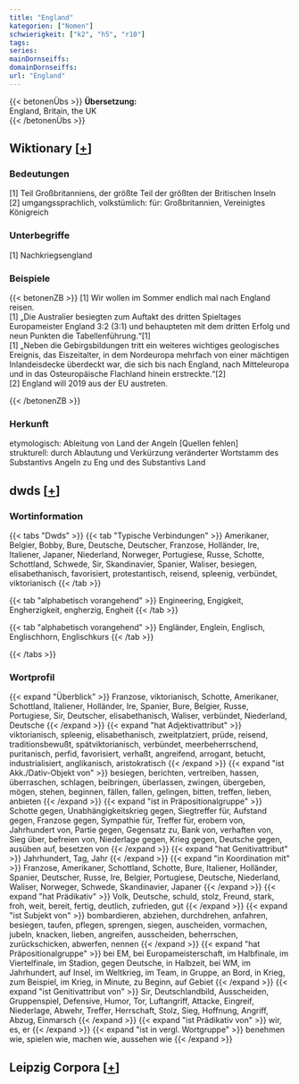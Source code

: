 ```yaml
---
title: "England"
kategorien: ["Nomen"]
schwierigkeit: ["k2", "h5", "r10"]
tags:
series:
mainDornseiffs:
domainDornseiffs:
url: "England"
---
```


{{< betonenÜbs >}}
**Übersetzung:**  
England, Britain, the UK  
{{< /betonenÜbs >}}

## Wiktionary [[+](https://de.wiktionary.org/wiki/England)]

### Bedeutungen
[1] Teil Großbritanniens, der größte Teil der größten der Britischen Inseln  
[2] umgangssprachlich, volkstümlich: für: Großbritannien, Vereinigtes Königreich  

### Unterbegriffe
[1] Nachkriegsengland  

### Beispiele
{{< betonenZB >}}
[1] Wir wollen im Sommer endlich mal nach England reisen.  
[1] „Die Australier besiegten zum Auftakt des dritten Spieltages Europameister England 3:2 (3:1) und behaupteten mit dem dritten Erfolg und neun Punkten die Tabellenführung.“[1]  
[1] „Neben die Gebirgsbildungen tritt ein weiteres wichtiges geologisches Ereignis, das Eiszeitalter, in dem Nordeuropa mehrfach von einer mächtigen Inlandeisdecke überdeckt war, die sich bis nach England, nach Mitteleuropa und in das Osteuropäische Flachland hinein erstreckte.“[2]  
[2] England will 2019 aus der EU austreten.  

{{< /betonenZB >}}
### Herkunft
etymologisch: Ableitung von Land der Angeln [Quellen fehlen]  
strukturell: durch Ablautung und Verkürzung veränderter Wortstamm des Substantivs Angeln zu Eng und des Substantivs Land  



## dwds [[+](https://www.dwds.de/wb/England)]

### Wortinformation
{{< tabs "Dwds" >}}
{{< tab "Typische Verbindungen" >}}
Amerikaner, Belgier, Bobby, Bure, Deutsche, Deutscher, Franzose, Holländer, Ire, Italiener, Japaner, Niederland, Norweger, Portugiese, Russe, Schotte, Schottland, Schwede, Sir, Skandinavier, Spanier, Waliser, besiegen, elisabethanisch, favorisiert, protestantisch, reisend, spleenig, verbündet, viktorianisch
{{< /tab >}}

{{< tab "alphabetisch vorangehend" >}}
Engineering, Engigkeit, Engherzigkeit, engherzig, Engheit
{{< /tab >}}

{{< tab "alphabetisch vorangehend" >}}
Engländer, Englein, Englisch, Englischhorn, Englischkurs
{{< /tab >}}

{{< /tabs >}}

### Wortprofil
{{< expand "Überblick" >}} Franzose, viktorianisch, Schotte, Amerikaner, Schottland, Italiener, Holländer, Ire, Spanier, Bure, Belgier, Russe, Portugiese, Sir, Deutscher, elisabethanisch, Waliser, verbündet, Niederland, Deutsche {{< /expand >}}
{{< expand "hat Adjektivattribut" >}} viktorianisch, spleenig, elisabethanisch, zweitplatziert, prüde, reisend, traditionsbewußt, spätviktorianisch, verbündet, meerbeherrschend, puritanisch, perfid, favorisiert, verhaßt, angreifend, arrogant, betucht, industrialisiert, anglikanisch, aristokratisch {{< /expand >}}
{{< expand "ist Akk./Dativ-Objekt von" >}} besiegen, berichten, vertreiben, hassen, überraschen, schlagen, beibringen, überlassen, zwingen, übergeben, mögen, stehen, beginnen, fällen, fallen, gelingen, bitten, treffen, lieben, anbieten {{< /expand >}}
{{< expand "ist in Präpositionalgruppe" >}} Schotte gegen, Unabhängigkeitskrieg gegen, Siegtreffer für, Aufstand gegen, Franzose gegen, Sympathie für, Treffer für, erobern von, Jahrhundert von, Partie gegen, Gegensatz zu, Bank von, verhaften von, Sieg über, befreien von, Niederlage gegen, Krieg gegen, Deutsche gegen, ausüben auf, besetzen von {{< /expand >}}
{{< expand "hat Genitivattribut" >}} Jahrhundert, Tag, Jahr {{< /expand >}}
{{< expand "in Koordination mit" >}} Franzose, Amerikaner, Schottland, Schotte, Bure, Italiener, Holländer, Spanier, Deutscher, Russe, Ire, Belgier, Portugiese, Deutsche, Niederland, Waliser, Norweger, Schwede, Skandinavier, Japaner {{< /expand >}}
{{< expand "hat Prädikativ" >}} Volk, Deutsche, schuld, stolz, Freund, stark, froh, weit, bereit, fertig, deutlich, zufrieden, gut {{< /expand >}}
{{< expand "ist Subjekt von" >}} bombardieren, abziehen, durchdrehen, anfahren, besiegen, taufen, pflegen, sprengen, siegen, auscheiden, vormachen, jubeln, knacken, lieben, angreifen, ausscheiden, beherrschen, zurückschicken, abwerfen, nennen {{< /expand >}}
{{< expand "hat Präpositionalgruppe" >}} bei EM, bei Europameisterschaft, im Halbfinale, im Viertelfinale, im Stadion, gegen Deutsche, in Halbzeit, bei WM, im Jahrhundert, auf Insel, im Weltkrieg, im Team, in Gruppe, an Bord, in Krieg, zum Beispiel, im Krieg, in Minute, zu Beginn, auf Gebiet {{< /expand >}}
{{< expand "ist Genitivattribut von" >}} Sir, Deutschlandbild, Ausscheiden, Gruppenspiel, Defensive, Humor, Tor, Luftangriff, Attacke, Eingreif, Niederlage, Abwehr, Treffer, Herrschaft, Stolz, Sieg, Hoffnung, Angriff, Abzug, Einmarsch {{< /expand >}}
{{< expand "ist Prädikativ von" >}} wir, es, er {{< /expand >}}
{{< expand "ist in vergl. Wortgruppe" >}} benehmen wie, spielen wie, machen wie, aussehen wie {{< /expand >}}

## Leipzig Corpora [[+](https://corpora.uni-leipzig.de/en/res?word=England&corpusId=deu_newscrawl-public_2018)]

